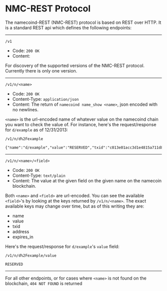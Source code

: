 # NMC-REST Protocol

The namecoind-REST (NMC-REST) protocol is based on REST over HTTP. It is a
standard REST api which defines the following endpoints:

---

`/v1`

* Code: `200 OK`
* Content: <none>

For discovery of the supported versions of the NMC-REST protocol. Currently
there is only one version.

---

`/v1/n/<name>`

* Code: `200 OK`
* Content-Type: `application/json`
* Content: The return of `namecoind name_show <name>`, json encoded with no
newlines.

`<name>` is the url-encoded name of whatever value on the namecoind chain you
want to check the value of. For instance, here's the request/response for
`d/example` as of 12/31/2013:

```
/v1/n/d%2Fexample

{"name":"d/example","value":"RESERVED","txid":"c013e01acc3d1e4815a711d8bb106688e972fe2bf0072ff913c06fd9479419cf","address":"MyaRiHroQrmezvscNZ17BZbwEQL6zPue5D","expires_in":21531}
```

---

`/v1/n/<name>/<field>`

* Code: `200 OK`
* Content-Type: `text/plain`
* Content: The value at the given field on the given name on the namecoin
blockchain.

Both `<name>` and `<field>` are url-encoded. You can see the available
`<field>`'s by looking at the keys returned by `/v1/n/<name>`. The exact
available keys may change over time, but as of this writing they are:

* name
* value
* txid
* address
* expires_in

Here's the request/response for `d/example`'s `value` field:

```
/v1/n/d%2Fexample/value

RESERVED
```

---

For all other endpoints, or for cases where `<name>` is not found on the
blockchain, `404 NOT FOUND` is returned
